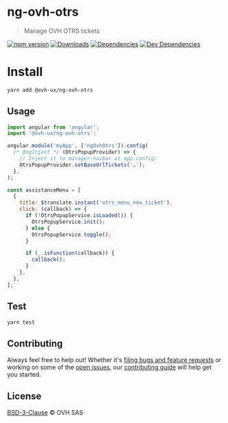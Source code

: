 # ng-ovh-otrs

> Manage OVH OTRS tickets

[![npm version](https://badgen.net/npm/v/@ovh-ux/ng-ovh-otrs)](https://www.npmjs.com/package/@ovh-ux/ng-ovh-otrs) [![Downloads](https://badgen.net/npm/dt/@ovh-ux/ng-ovh-otrs)](https://npmjs.com/package/@ovh-ux/ng-ovh-otrs) [![Dependencies](https://badgen.net/david/dep/ovh/manager/packages/components/ng-ovh-otrs)](https://npmjs.com/package/@ovh-ux/ng-ovh-otrs?activeTab=dependencies) [![Dev Dependencies](https://badgen.net/david/dev/ovh/manager/packages/components/ng-ovh-otrs)](https://npmjs.com/package/@ovh-ux/ng-ovh-otrs?activeTab=dependencies)

# Install

```sh
yarn add @ovh-ux/ng-ovh-otrs
```

## Usage

```js
import angular from 'angular';
import '@ovh-ux/ng-ovh-otrs';

angular.module('myApp', ['ngOvhOtrs']).config(
  /* @ngInject */ (OtrsPopupProvider) => {
    // Inject it to manager-navbar at app.config:
    OtrsPopupProvider.setBaseUrlTickets('…');
  },
);
```

```js
const assistanceMenu = [
  {
    title: $translate.instant('otrs_menu_new_ticket'),
    click: (callback) => {
      if (!OtrsPopupService.isLoaded()) {
        OtrsPopupService.init();
      } else {
        OtrsPopupService.toggle();
      }

      if (_.isFunction(callback)) {
        callback();
      }
    },
  },
];
```

## Test

```sh
yarn test
```

## Contributing

Always feel free to help out! Whether it's [filing bugs and feature requests](https://github.com/ovh/manager/issues/new) or working on some of the [open issues](https://github.com/ovh/manager/issues), our [contributing guide](https://github.com/ovh/manager/blob/master/CONTRIBUTING.md) will help get you started.

## License

[BSD-3-Clause](LICENSE) © OVH SAS
